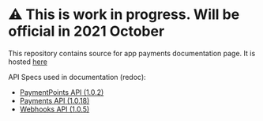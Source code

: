 # ⚠️ This is work in progress. Will be official in 2021 October

This repository contains source for app payments documentation page. It is hosted [here](https://mobilepaydev.github.io/MobilePay-Payments-API/)

API Specs used in documentation (redoc):

- [PaymentPoints API (1.0.2)](https://mobilepaydev.github.io/MobilePay-Payments-API/redoc-paymentpoints)
- [Payments API (1.0.18)](https://mobilepaydev.github.io/MobilePay-Payments-API/redoc-payments)
- [Webhooks API (1.0.5)](https://mobilepaydev.github.io/MobilePay-Payments-API/redoc-webhooks)
